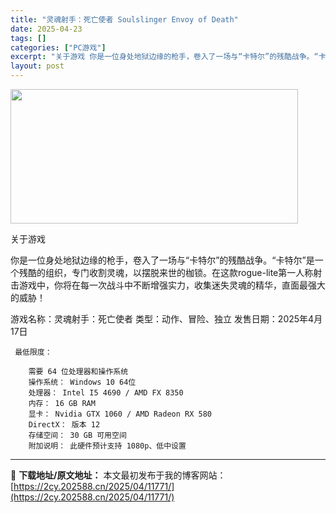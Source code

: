 ```yaml
---
title: "灵魂射手：死亡使者 Soulslinger Envoy of Death"
date: 2025-04-23
tags: []
categories: ["PC游戏"]
excerpt: "关于游戏 你是一位身处地狱边缘的枪手，卷入了一场与“卡特尔”的残酷战争。“卡特尔”是一个残酷的组织，专门收割灵魂，以摆脱来世的枷锁。在这款rogue-lite第一人称射击游戏中，你将在每一次战斗中不断增强实力，收集迷失灵魂的精华，直面最强大的威胁！ 游戏名称：灵魂射手：死亡使者 类型：动作、冒险、独&hellip;"
layout: post
---
```


<img class="aligncenter size-full wp-image-11765" src="https://2cy.202588.cn/wp-content/uploads/2025/04/2025042307523651.webp" alt="" width="460" height="215" />

关于游戏

你是一位身处地狱边缘的枪手，卷入了一场与“卡特尔”的残酷战争。“卡特尔”是一个残酷的组织，专门收割灵魂，以摆脱来世的枷锁。在这款rogue-lite第一人称射击游戏中，你将在每一次战斗中不断增强实力，收集迷失灵魂的精华，直面最强大的威胁！

游戏名称：灵魂射手：死亡使者
类型：动作、冒险、独立
发售日期：2025年4月17日 

     最低限度：

        需要 64 位处理器和操作系统
        操作系统： Windows 10 64位
        处理器： Intel I5 4690 / AMD FX 8350
        内存： 16 GB RAM
        显卡： Nvidia GTX 1060 / AMD Radeon RX 580
        DirectX： 版本 12
        存储空间： 30 GB 可用空间
        附加说明： 此硬件预计支持 1080p、低中设置


---
📖 **下载地址/原文地址：** 本文最初发布于我的博客网站：[https://2cy.202588.cn/2025/04/11771/](https://2cy.202588.cn/2025/04/11771/)
